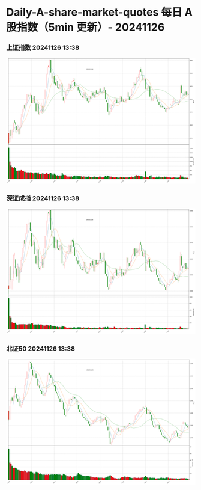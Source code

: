 
# Daily-A-share-market-quotes 每日 A 股指数（5min 更新）- 20241126

### 上证指数 20241126 13:38
![](./fig/2024/11/20241126-sh000001.png)

### 深证成指 20241126 13:38
![](./fig/2024/11/20241126-sz399001.png)

### 北证50 20241126 13:38
![](./fig/2024/11/20241126-bj899050.png)
